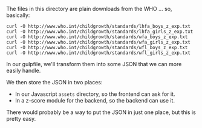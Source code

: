 The files in this directory are plain downloads from the WHO ... so,
basically:

    curl -O http://www.who.int/childgrowth/standards/lhfa_boys_z_exp.txt
    curl -O http://www.who.int/childgrowth/standards/lhfa_girls_z_exp.txt
    curl -O http://www.who.int/childgrowth/standards/wfa_boys_z_exp.txt
    curl -O http://www.who.int/childgrowth/standards/wfa_girls_z_exp.txt
    curl -O http://www.who.int/childgrowth/standards/wfl_boys_z_exp.txt
    curl -O http://www.who.int/childgrowth/standards/wfl_girls_z_exp.txt

In our gulpfile, we'll transform them into some JSON that we can more
easily handle.

We then store the JSON in two places:

- In our Javascript `assets` directory, so the frontend can ask for it.
- In a z-score module for the backend, so the backend can use it.

There would probably be a way to put the JSON in just one place, but this
is pretty easy.
